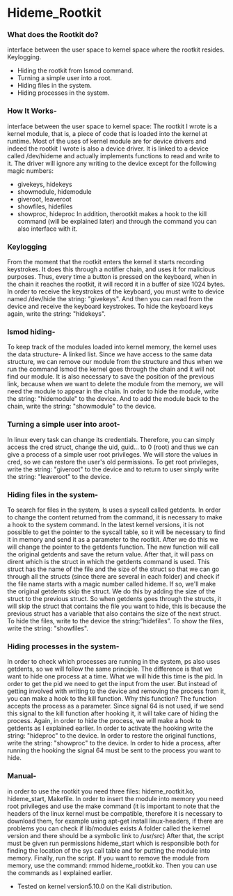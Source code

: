 # Hideme_Rootkit

### What does the Rootkit do?
interface between the user space to kernel space where the rootkit resides.
Keylogging.
* Hiding the rootkit from lsmod command.
* Turning a simple user into a root.
* Hiding files in the system.
* Hiding processes in the system.

### How It Works-
interface between the user space to kernel space:
The rootkit I wrote is a kernel module, that is, a piece of code that is loaded into the kernel at runtime. Most of the uses of kernel module are for device drivers and indeed the rootkit I wrote is also a device driver. It is linked to a device called /dev/hideme and actually implements functions to read and write to it.
The driver will ignore any writing to the device except for the following magic numbers:
* givekeys, hidekeys
* showmodule, hidemodule 
* giveroot, leaveroot
* showfiles, hidefiles 
* showproc, hideproc
In addition, therootkit makes a hook to the kill command (will be explained later) and through the command you can also interface with it.

### Keylogging
From the moment that the rootkit enters the kernel it starts recording keystrokes. It does this through a notifier chain, and uses it for malicious purposes. Thus, every time a button is pressed on the keyboard, when in the chain it reaches the rootkit, it will record it in a buffer of size 1024 bytes.
In order to receive the keystrokes of the keyboard, you must write to device named /dev/hide the string: "givekeys". And then you can read from the device and receive the keyboard keystrokes. To hide the keyboard keys again, write the string: "hidekeys".

### lsmod hiding-
To keep track of the modules loaded into kernel memory, the kernel uses the data structure- A linked list. Since we have access to the same data structure, we can remove our module from the structure and thus when we run the command lsmod the kernel goes through the chain and it will not find our module. It is also necessary to save the position of the previous link, because when we want to delete the module from the memory, we will need the module to appear in the chain. In order to hide the module, write the string: "hidemodule" to the device. And to add the module back to the chain, write the string: "showmodule" to the device.

### Turning a simple user into aroot-
In linux every task can change its credentials. Therefore, you can simply access the cred struct, change the uid, guid... to 0 (root) and thus we can give a process of a simple user root privileges. We will store the values ​​in cred, so we can restore the user's old permissions. To get root privileges, write the string: "giveroot" to the device and to return to user simply write the string: "leaveroot" to the device.

### Hiding files in the system-
To search for files in the system, ls uses a syscall called getdents. In order to change the content returned from the command, it is necessary to make a hook to the system command. In the latest kernel versions, it is not possible to get the pointer to the syscall table, so it will be necessary to find it in memory and send it as a parameter to the rootkit. After we do this we will change the pointer to the getdents function. The new function will call the original getdents and save the return value. After that, it will pass on dirent which is the struct in which the getdents command is used. This struct has the name of the file and the size of the struct so that we can go through all the structs (since there are several in each folder) and check if the file name starts with a magic number called hideme. If so, we'll make the original getdents skip the struct. We do this by adding the size of the struct to the previous struct. So when getdents goes through the structs, it will skip the struct that contains the file you want to hide, this is because the previous struct has a variable that also contains the size of the next struct.
To hide the files, write to the device the string:”hidefiles”. To show the files, write the string: "showfiles".

### Hiding processes in the system-
In order to check which processes are running in the system, ps also uses getdents, so we will follow the same principle. The difference is that we want to hide one process at a time. What we will hide this time is the pid. In order to get the pid we need to get the input from the user. But instead of getting involved with writing to the device and removing the process from it, you can make a hook to the kill function. Why this function? The function accepts the process as a parameter. Since signal 64 is not used, if we send this signal to the kill function after hooking it, it will take care of hiding the process. Again, in order to hide the process, we will make a hook to getdents as I explained earlier.
In order to activate the hooking write the string: "hideproc" to the device. In order to restore the original functions, write the string: "showproc" to the device.
In order to hide a process, after running the hooking the signal 64 must be sent to the process you want to hide.

### Manual-
in order to use the rootkit you need three files: hideme_rootkit.ko, hideme_start, Makefile. In order to insert the module into memory you need root privileges and use the make command (it is important to note that the headers of the linux kernel must be compatible, therefore it is necessary to download them, for example using apt-get install linux-headers, if there are problems you can check if lib/modules exists A folder called the kernel version and there should be a symbolic link to /usr/src)
After that, the script must be given run permissions hideme_start which is responsible both for finding the location of the sys call table and for putting the module into memory. Finally, run the script. If you want to remove the module from memory, use the command: rmmod hideme_rootkit.ko.
Then you can use the commands as I explained earlier.	

- Tested on kernel version5.10.0 on the Kali distribution.
